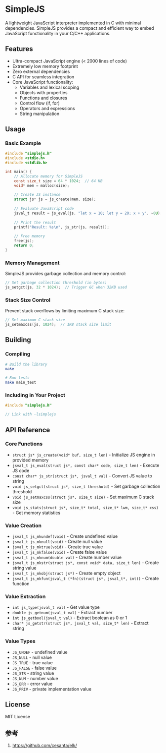# SimpleJS

A lightweight JavaScript interpreter implemented in C with minimal dependencies. SimpleJS provides a compact and efficient way to embed JavaScript functionality in your C/C++ applications.

## Features

- Ultra-compact JavaScript engine (< 2000 lines of code)
- Extremely low memory footprint
- Zero external dependencies
- C API for seamless integration
- Core JavaScript functionality:
  - Variables and lexical scoping
  - Objects with properties
  - Functions and closures
  - Control flow (if, for)
  - Operators and expressions
  - String manipulation

## Usage

### Basic Example

```c
#include "simplejs.h"
#include <stdio.h>
#include <stdlib.h>

int main() {
    // Allocate memory for SimpleJS
    const size_t size = 64 * 1024;  // 64 KB
    void* mem = malloc(size);
    
    // Create JS instance
    struct js* js = js_create(mem, size);
    
    // Evaluate JavaScript code
    jsval_t result = js_eval(js, "let x = 10; let y = 20; x + y", ~0U);
    
    // Print the result
    printf("Result: %s\n", js_str(js, result));
    
    // Free memory
    free(js);
    return 0;
}
```

### Memory Management

SimpleJS provides garbage collection and memory control:

```c
// Set garbage collection threshold (in bytes)
js_setgct(js, 32 * 1024);  // Trigger GC when 32KB used
```

### Stack Size Control

Prevent stack overflows by limiting maximum C stack size:

```c
// Set maximum C stack size
js_setmaxcss(js, 1024);  // 1KB stack size limit
```

## Building

### Compiling

```bash
# Build the library
make

# Run tests
make main_test
```

### Including in Your Project

```c
#include "simplejs.h"

// Link with -lsimplejs
```

## API Reference

### Core Functions

- `struct js* js_create(void* buf, size_t len)` - Initialize JS engine in provided memory
- `jsval_t js_eval(struct js*, const char* code, size_t len)` - Execute JS code
- `const char* js_str(struct js*, jsval_t val)` - Convert JS value to string
- `void js_setgct(struct js*, size_t threshold)` - Set garbage collection threshold
- `void js_setmaxcss(struct js*, size_t size)` - Set maximum C stack size
- `void js_stats(struct js*, size_t* total, size_t* lwm, size_t* css)` - Get memory statistics

### Value Creation

- `jsval_t js_mkundef(void)` - Create undefined value
- `jsval_t js_mknull(void)` - Create null value
- `jsval_t js_mktrue(void)` - Create true value
- `jsval_t js_mkfalse(void)` - Create false value
- `jsval_t js_mknum(double val)` - Create number value
- `jsval_t js_mkstr(struct js*, const void* data, size_t len)` - Create string value
- `jsval_t js_mkobj(struct js*)` - Create empty object
- `jsval_t js_mkfun(jsval_t (*fn)(struct js*, jsval_t*, int))` - Create function

### Value Extraction

- `int js_type(jsval_t val)` - Get value type
- `double js_getnum(jsval_t val)` - Extract number
- `int js_getbool(jsval_t val)` - Extract boolean as 0 or 1
- `char* js_getstr(struct js*, jsval_t val, size_t* len)` - Extract string

### Value Types

- `JS_UNDEF` - undefined value
- `JS_NULL` - null value
- `JS_TRUE` - true value
- `JS_FALSE` - false value
- `JS_STR` - string value
- `JS_NUM` - number value
- `JS_ERR` - error value
- `JS_PRIV` - private implementation value

## License

MIT License

## 参考
1. https://github.com/cesanta/elk/